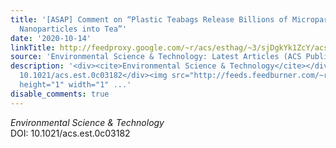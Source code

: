 ```yaml
---
title: '[ASAP] Comment on “Plastic Teabags Release Billions of Microparticles and
  Nanoparticles into Tea”'
date: '2020-10-14'
linkTitle: http://feedproxy.google.com/~r/acs/esthag/~3/sjDgkYk1ZcY/acs.est.0c03182
source: 'Environmental Science & Technology: Latest Articles (ACS Publications)'
description: '<div><cite>Environmental Science & Technology</cite></div><div>DOI:
  10.1021/acs.est.0c03182</div><img src="http://feeds.feedburner.com/~r/acs/esthag/~4/sjDgkYk1ZcY"
  height="1" width="1" ...'
disable_comments: true
---
```

<div><cite>Environmental Science & Technology</cite></div><div>DOI: 10.1021/acs.est.0c03182</div><img src="http://feeds.feedburner.com/~r/acs/esthag/~4/sjDgkYk1ZcY" height="1" width="1" ...